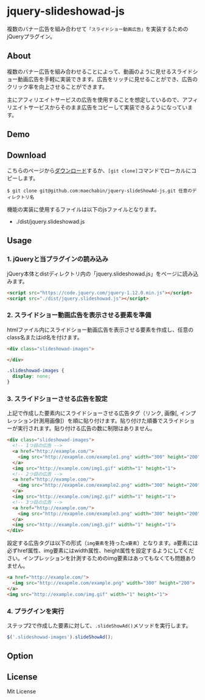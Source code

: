 # jquery-slideshowad-js

複数のバナー広告を組み合わせて`「スライドショー動画広告」`を実装するためのjQueryプラグイン。

## About

複数のバナー広告を組み合わせることによって、動画のように見せるスライドショー動画広告を手軽に実装できます。広告をリッチに見せることができ、広告のクリック率を向上させることができます。

主にアフィリエイトサービスの広告を使用することを想定しているので、アフィリエイトサービスからそのまま広告をコピーして実装できるようになっています。


## Demo

## Download

こちらのページから[ダウンロード](https://github.com/maechabin/jquery-slideShowAd-js/archive/master.zip)するか、`[git clone]`コマンドでローカルにコピーします。

```
$ git clone git@github.com:maechabin/jquery-slideShowAd-js.git 任意のディレクトリ名
```

機能の実装に使用するファイルは以下のjsファイルとなります。
- ./dist/jquery.slideshowad.js

## Usage

### 1. jQueryと当プラグインの読み込み

jQuery本体とdistディレクトリ内の「jquery.slideshowad.js」をページに読み込みます。

```html
<script src="https://code.jquery.com/jquery-1.12.0.min.js"></script>
<script src="./dist/jquery.slideshowad.js"></script>
```

### 2. スライドショー動画広告を表示させる要素を準備

htmlファイル内にスライドショー動画広告を表示させる要素を作成し、任意のclass名またはid名を付けます。

```html
<div class="slideshowad-images">

</div>
```

```css
.slideshowad-images {
  display: none;
}
```

### 3. スライドショーさせる広告を設定

上記で作成した要素内にスライドショーさせる広告タグ（リンク, 画像[, インプレッション計測用画像]）を順に貼り付けます。貼り付けた順番でスライドショーが実行されます。貼り付ける広告の数に制限はありません。

```html
<div class="slideshowad-images">
  <!-- 1つ目の広告 -->
  <a href="http://example.com/">
    <img src="http://exapmle.com/example1.png" width="300" height="200">
  </a>
  <img src="http://example.com/img1.gif" width="1" height="1">
  <!-- 2つ目の広告 -->
  <a href="http://example.com/">
    <img src="http://exapmle.com/example2.png" width="300" height="200">
  </a>
  <img src="http://example.com/img2.gif" width="1" height="1">
  <!-- 3つ目の広告 -->
  <a href="http://example.com/">
    <img src="http://exapmle.com/example3.png" width="300" height="200">
  </a>
  <img src="http://example.com/img3.gif" width="1" height="1">
</div>
```

設定する広告タグは以下の形式（`img要素`を持った`a要素`）となります。a要素には必ずhref属性、img要素にはwidth属性、height属性を設定するようにしてください。インプレッションを計測するためのimg要素はあってもなくても問題ありません。
```html
<a href="http://example.com/">
  <img src="http://exapmle.com/example.png" width="300" height="200">
</a>
<img src="http://example.com/img.gif" width="1" height="1">
```

### 4. プラグインを実行

ステップ2で作成した要素に対して、`.slideShowAd()`メソッドを実行します。

```javascript
$('.slideshowad-images').slideShowAd();
```

## Option


## License

Mit License

